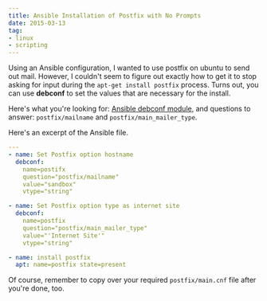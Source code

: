 ```yaml
---
title: Ansible Installation of Postfix with No Prompts
date: 2015-03-13
tag:
- linux
- scripting
---
```

Using an Ansible configuration, I wanted to use postfix on ubuntu to send out mail.  However, I couldn't seem to figure out exactly how to get it to stop asking for input during the `apt-get install postfix` process.  Turns out, you can use **debconf** to set the values that are necessary for the install.  

<!--more-->

Here's what you're looking for:
[Ansible debconf module](http://docs.ansible.com/debconf_module.html), and questions to answer: `postfix/mailname` and `postfix/main_mailer_type`.

Here's an excerpt of the Ansible file.
    
```yaml
---
- name: Set Postfix option hostname
  debconf: 
    name=postifx 
    question="postfix/mailname" 
    value="sandbox" 
    vtype="string"

- name: Set Postfix option type as internet site
  debconf: 
    name=postfix 
    question="postfix/main_mailer_type" 
    value="'Internet Site'" 
    vtype="string"

- name: install postfix
  apt: name=postfix state=present
```

Of course, remember to copy over your required `postfix/main.cnf` file after you're done, too.
